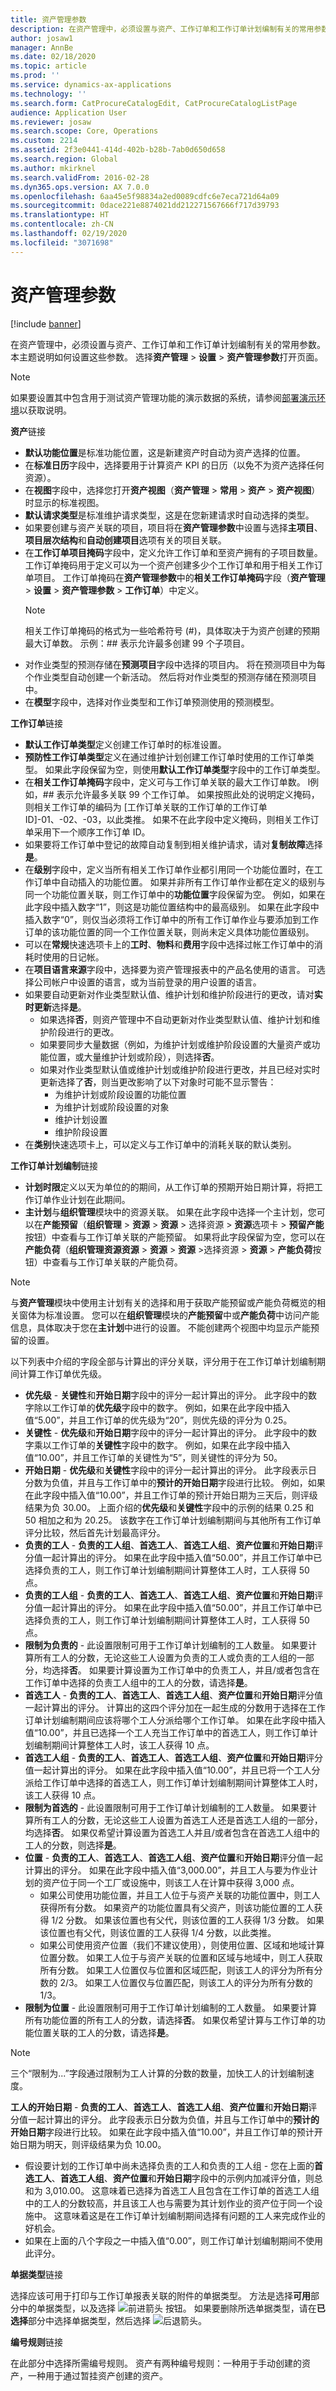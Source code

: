 ```yaml
---
title: 资产管理参数
description: 在资产管理中，必须设置与资产、工作订单和工作订单计划编制有关的常用参数。
author: josaw1
manager: AnnBe
ms.date: 02/18/2020
ms.topic: article
ms.prod: ''
ms.service: dynamics-ax-applications
ms.technology: ''
ms.search.form: CatProcureCatalogEdit, CatProcureCatalogListPage
audience: Application User
ms.reviewer: josaw
ms.search.scope: Core, Operations
ms.custom: 2214
ms.assetid: 2f3e0441-414d-402b-b28b-7ab0d650d658
ms.search.region: Global
ms.author: mkirknel
ms.search.validFrom: 2016-02-28
ms.dyn365.ops.version: AX 7.0.0
ms.openlocfilehash: 6aa45e5f98834a2ed0089cdfc6e7eca721d64a09
ms.sourcegitcommit: 0dace221e8874021dd212271567666f717d39793
ms.translationtype: HT
ms.contentlocale: zh-CN
ms.lasthandoff: 02/19/2020
ms.locfileid: "3071698"
---
```

# <a name="asset-management-parameters"></a>资产管理参数

[!include [banner](../../includes/banner.md)]

在资产管理中，必须设置与资产、工作订单和工作订单计划编制有关的常用参数。 本主题说明如何设置这些参数。 选择**资产管理** > **设置** > **资产管理参数**打开页面。

> [!NOTE]
> 如果要设置其中包含用于测试资产管理功能的演示数据的系统，请参阅[部署演示环境](../../../fin-ops-core/dev-itpro/deployment/deploy-demo-environment.md)以获取说明。

**资产**链接

- **默认功能位置**是标准功能位置，这是新建资产时自动为资产选择的位置。  
- 在**标准日历**字段中，选择要用于计算资产 KPI 的日历（以免不为资产选择任何资源）。  
- 在**视图**字段中，选择您打开**资产视图**（**资产管理** > **常用** > **资产** > **资产视图**）时显示的标准视图。
- **默认请求类型**是标准维护请求类型，这是在您新建请求时自动选择的类型。  
- 如果要创建与资产关联的项目，项目将在**资产管理参数**中设置与选择**主项目**、**项目层次结构**和**自动创建项目**选项有关的项目关联。  
- 在**工作订单项目掩码**字段中，定义允许工作订单和至资产拥有的子项目数量。 工作订单掩码用于定义可以为一个资产创建多少个工作订单和用于相关工作订单项目。 工作订单掩码在**资产管理参数**中的**相关工作订单掩码**字段（**资产管理** > **设置** > **资产管理参数** > **工作订单**）中定义。  
    >[!NOTE]
    >相关工作订单掩码的格式为一些哈希符号 (#)，具体取决于为资产创建的预期最大订单数。 示例：## 表示允许最多创建 99 个子项目。  
- 对作业类型的预测存储在**预测项目**字段中选择的项目内。 将在预测项目中为每个作业类型自动创建一个新活动。 然后将对作业类型的预测存储在预测项目中。  
- 在**模型**字段中，选择对作业类型和工作订单预测使用的预测模型。  


**工作订单**链接

- **默认工作订单类型**定义创建工作订单时的标准设置。  
- **预防性工作订单类型**定义在通过维护计划创建工作订单时使用的工作订单类型。 如果此字段保留为空，则使用**默认工作订单类型**字段中的工作订单类型。  
- 在**相关工作订单掩码**字段中，定义可与工作订单关联的最大工作订单数。 l例如，## 表示允许最多关联 99 个工作订单。 如果按照此处的说明定义掩码，则相关工作订单的编码为 [工作订单关联的工作订单的工作订单 ID]-01、-02、-03，以此类推。 如果不在此字段中定义掩码，则相关工作订单采用下一个顺序工作订单 ID。  
- 如果要将工作订单中登记的故障自动复制到相关维护请求，请对**复制故障**选择**是**。 
- 在**级别**字段中，定义当所有相关工作订单作业都引用同一个功能位置时，在工作订单中自动插入的功能位置。 如果并非所有工作订单作业都在定义的级别与同一个功能位置关联，则工作订单中的**功能位置**字段保留为空。 例如，如果在此字段中插入数字“1”，则这是功能位置结构中的最高级别。 如果在此字段中插入数字“0”，则仅当必须将工作订单中的所有工作订单作业与要添加到工作订单的该功能位置的同一个工作位置关联，则尚未定义具体功能位置级别。  
- 可以在**常规**快速选项卡上的**工时**、**物料**和**费用**字段中选择过帐工作订单中的消耗时使用的日记帐。  
- 在**项目语言来源**字段中，选择要为资产管理报表中的产品名使用的语言。 可选择公司帐户中设置的语言，或为当前登录的用户设置的语言。  
- 如果要自动更新对作业类型默认值、维护计划和维护阶段进行的更改，请对**实时更新**选择**是**。
  - 如果选择**否**，则资产管理中不自动更新对作业类型默认值、维护计划和维护阶段进行的更改。
  - 如果要同步大量数据（例如，为维护计划或维护阶段设置的大量资产或功能位置，或大量维护计划或阶段），则选择**否**。  
  - 如果对作业类型默认值或维护计划或维护阶段进行更改，并且已经对实时更新选择了**否**，则当更改影响了以下对象时可能不显示警告：
    - 为维护计划或阶段设置的功能位置  
    - 为维护计划或阶段设置的对象  
    - 维护计划设置  
    - 维护阶段设置  
- 在**类别**快速选项卡上，可以定义与工作订单中的消耗关联的默认类别。  


**工作订单计划编制**链接

- **计划时限**定义以天为单位的的期间，从工作订单的预期开始日期计算，将把工作订单作业计划在此期间。  
- **主计划**与**组织管理**模块中的资源关联。 如果在此字段中选择一个主计划，您可以在**产能预留**（**组织管理** > **资源** > **资源** > 选择资源 > **资源**选项卡 > **预留产能**按钮）中查看与工作订单关联的产能预留。 如果将此字段保留为空，您可以在**产能负荷**（**组织管理资源资源** \> **资源** \> **资源** \>选择资源 \> **资源** \> **产能负荷**按钮）中查看与工作订单关联的产能负荷。  

>[!NOTE]
>与**资产管理**模块中使用主计划有关的选择和用于获取产能预留或产能负荷概览的相关窗体为标准设置。 您可以在**组织管理**模块的**产能预留**中或**产能负荷**中访问产能信息，具体取决于您在**主计划**中进行的设置。 不能创建两个视图中均显示产能预留的设置。  

以下列表中介绍的字段全部与计算出的评分关联，评分用于在工作订单计划编制期间计算工作订单优先级。

- **优先级** - **关键性**和**开始日期**字段中的评分一起计算出的评分。 此字段中的数字除以工作订单的**优先级**字段中的数字。 例如，如果在此字段中插入值“5.00”，并且工作订单的优先级为“20”，则优先级的评分为 0.25。  
- **关键性** - **优先级**和**开始日期**字段中的评分一起计算出的评分。 此字段中的数字乘以工作订单的**关键性**字段中的数字。 例如，如果在此字段中插入值“10.00”，并且工作订单的关键性为“5”，则关键性的评分为 50。  
- **开始日期** - **优先级**和**关键性**字段中的评分一起计算出的评分。 此字段表示日分数为负值，并且与工作订单中的**预计的开始日期**字段进行比较。 例如，如果在此字段中插入值“10.00”，并且工作订单的预计开始日期为三天后，则评级结果为负 30.00。 上面介绍的**优先级**和**关键性**字段中的示例的结果 0.25 和 50 相加之和为 20.25。 该数字在工作订单计划编制期间与其他所有工作订单评分比较，然后首先计划最高评分。  
- **负责的工人** - **负责的工人组**、**首选工人**、**首选工人组**、**资产位置**和**开始日期**评分值一起计算出的评分。 如果在此字段中插入值“50.00”，并且工作订单中已选择负责的工人，则工作订单计划编制期间计算整体工人时，工人获得 50 点。  
- **负责的工人组** - **负责的工人**、**首选工人**、**首选工人组**、**资产位置**和**开始日期**评分值一起计算出的评分。 如果在此字段中插入值“50.00”，并且工作订单中已选择负责的工人，则工作订单计划编制期间计算整体工人时，工人获得 50 点。  
- **限制为负责的** - 此设置限制可用于工作订单计划编制的工人数量。 如果要计算所有工人的分数，无论这些工人设置为负责的工人或负责的工人组的一部分，均选择**否**。 如果要计算设置为工作订单中的负责工人，并且/或者包含在工作订单中选择的负责工人组中的工人的分数，请选择**是**。  
- **首选工人** - **负责的工人**、**首选工人**、**首选工人组**、**资产位置**和**开始日期**评分值一起计算出的评分。 计算出的这四个评分加在一起生成的分数用于选择在工作订单计划编制期间应该将哪个工人分派给哪个工作订单。 如果在此字段中插入值“10.00”，并且已选择一个工人充当工作订单中的首选工人，则工作订单计划编制期间计算整体工人时，该工人获得 10 点。  
- **首选工人组** - **负责的工人**、**首选工人**、**首选工人组**、**资产位置**和**开始日期**评分值一起计算出的评分。 如果在此字段中插入值“10.00”，并且已将一个工人分派给工作订单中选择的首选工人，则工作订单计划编制期间计算整体工人时，该工人获得 10 点。  
- **限制为首选的** - 此设置限制可用于工作订单计划编制的工人数量。 如果要计算所有工人的分数，无论这些工人设置为首选工人还是首选工人组的一部分，均选择**否**。 如果仅希望计算设置为首选工人并且/或者包含在首选工人组中的工人的分数，则选择**是**。  
- **位置** - **负责的工人**、**首选工人**、**首选工人组**、**资产位置**和**开始日期**评分值一起计算出的评分。 如果在此字段中插入值“3,000.00”，并且工人与要为作业计划的资产位于同一个工厂或设施中，则该工人在计算中获得 3,000 点。  
  - 如果公司使用功能位置，并且工人位于与资产关联的功能位置中，则工人获得所有分数。 如果资产的功能位置具有父资产，则该功能位置的工人获得 1/2 分数。 如果该位置也有父代，则该位置的工人获得 1/3 分数。 如果该位置也有父代，则该位置的工人获得 1/4 分数，以此类推。  
  - 如果公司使用资产位置（我们不建议使用），则使用位置、区域和地域计算位置分数。 如果工人位于与资产关联的位置和区域与地域中，则工人获取所有分数。 如果工人位置仅与位置和区域匹配，则该工人的评分为所有分数的 2/3。 如果工人位置仅与位置匹配，则该工人的评分为所有分数的 1/3。  
- **限制为位置** - 此设置限制可用于工作订单计划编制的工人数量。 如果要计算所有功能位置的所有工人的分数，请选择**否**。 如果仅希望计算与工作订单的功能位置关联的工人的分数，请选择**是**。

>[!NOTE]
>三个“限制为...”字段通过限制为工人计算的分数的数量，加快工人的计划编制速度。

**工人的开始日期** - **负责的工人**、**首选工人**、**首选工人组**、**资产位置**和**开始日期**评分值一起计算出的评分。 此字段表示日分数为负值，并且与工作订单中的**预计的开始日期**字段进行比较。 如果在此字段中插入值“10.00”，并且工作订单的预计开始日期为明天，则评级结果为负 10.00。

  - 假设要计划的工作订单中尚未选择负责的工人和负责的工人组 - 您在上面的**首选工人**、**首选工人组**、**资产位置**和**开始日期**字段中的示例内加减评分值，则总和为 3,010.00。 这意味着已选择为首选工人且包含在工作订单的首选工人组中的工人的分数较高，并且该工人也与需要为其计划作业的资产位于同一个设施中。 这意味着这是在工作订单计划编制期间选择有问题的工人来完成作业的好机会。  
  - 如果在上面的八个字段之一中插入值“0.00”，则工作订单计划编制期间不使用此评分。  

**单据类型**链接

选择应该可用于打印与工作订单报表关联的附件的单据类型。 方法是选择**可用**部分中的单据类型，以及选择 ![前进箭头](media/15-setup-for-objects.png) 按钮。 如果要删除所选单据类型，请在**已选择**部分中选择单据类型，然后选择 ![后退箭头](media/16-setup-for-objects.png)。

**编号规则**链接

在此部分中选择所需编号规则。 资产有两种编号规则：一种用于手动创建的资产，一种用于通过暂挂资产创建的资产。
